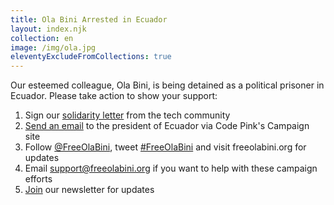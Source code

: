 ```yaml
---
title: Ola Bini Arrested in Ecuador
layout: index.njk
collection: en
image: /img/ola.jpg
eleventyExcludeFromCollections: true
---
```

Our esteemed colleague, Ola Bini, is being detained as a political prisoner in Ecuador. Please take action to show your support:

1) Sign our [solidarity letter] from the tech community
2) [Send an email] to the president of Ecuador via Code Pink's Campaign site
2) Follow [@FreeOlaBini], tweet [#FreeOlaBini] and visit freeolabini.org for updates
3) Email [support@freeolabini.org] if you want to help with these campaign efforts
4) [Join] our newsletter for updates

[solidarity letter]: /en/statement/
[Send an email]: https://www.codepink.org/free-ola-bini
[@FreeOlaBini]: http://twitter.com/FreeOlaBini
[#FreeOlaBini]: https://twitter.com/intent/tweet?url=https://freeolabini.org&text=Digital+rights+defender+Ola+Bini+has+been+imprisoned+in+Ecuador.+Please+follow+@FreeOlaBini+%23FreeOlaBini&hashtags=FreeOlaBini
[support@freeolabini.org]: mailto:support@freeolabini.org
[Join]: /en/subscribe/

